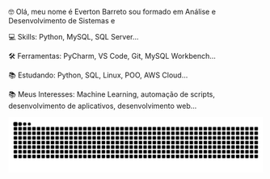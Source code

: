 🤓 Olá, meu nome é Everton Barreto sou formado em Análise e Desenvolvimento de Sistemas e 

💻 Skills: Python, MySQL, SQL Server...

🛠️ Ferramentas: PyCharm, VS Code, Git, MySQL Workbench...

📚 Estudando: Python, SQL, Linux, POO, AWS Cloud...

📚 Meus Interesses: Machine Learning, automação de scripts, desenvolvimento de aplicativos, desenvolvimento web...

![Snake animation](https://github.com/Evertinho/Evertinho/blob/output/github-contribution-grid-snake.svg)
<!--
**Evertinho/Evertinho** is a ✨ _special_ ✨ repository because its `README.md` (this file) appears on your GitHub profile.

Here are some ideas to get you started:

- 🔭 I’m currently working on ...
- 🌱 I’m currently learning ...
- 👯 I’m looking to collaborate on ...
- 🤔 I’m looking for help with ...
- 💬 Ask me about ...
- 📫 How to reach me: ...
- 😄 Pronouns: ...
- ⚡ Fun fact: ...
-->
